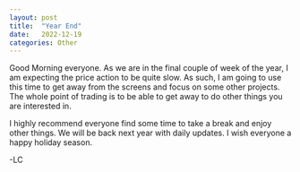 ```yaml
---
layout: post
title:  "Year End"
date:   2022-12-19 
categories: Other
---
```


Good Morning everyone. As we are in the final couple of week of the year, I am expecting the price action to be quite slow. As such, I am going to use this time to get away from the screens and focus on some other projects. The whole point of trading is to be able to get away to do other things you are interested in. 

I highly recommend everyone find some time to take a break and enjoy other things. We will be back next year with daily updates. I wish everyone a happy holiday season.

-LC